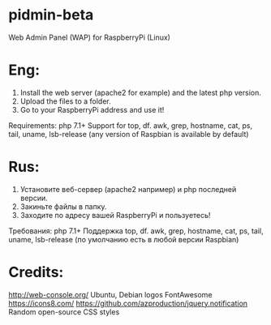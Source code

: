 # pidmin-beta
Web Admin Panel (WAP) for RaspberryPi (Linux)

# Eng:
1) Install the web server (apache2 for example) and the latest php version.
2) Upload the files to a folder.
3) Go to your RaspberryPi address and use it!

Requirements:
php 7.1+
Support for top, df. awk, grep, hostname, cat, ps, tail, uname, lsb-release (any version of Raspbian is available by default)

# Rus:
1) Установите веб-сервер (apache2 например) и php последней версии.
2) Закиньте файлы в папку.
3) Заходите по адресу вашей RaspberryPi и пользуетесь!

Требования:
php 7.1+
Поддержка top, df. awk, grep, hostname, cat, ps, tail, uname, lsb-release (по умолчанию есть в любой версии Raspbian)


# Credits:
http://web-console.org/
Ubuntu, Debian logos
FontAwesome
https://icons8.com/
https://github.com/azproduction/jquery.notification
Random open-source CSS styles
